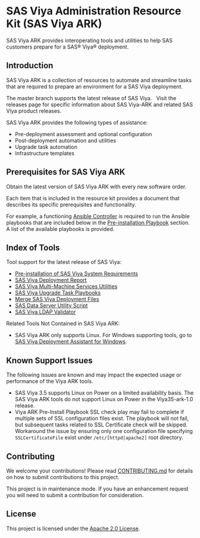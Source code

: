 # SAS Viya Administration Resource Kit (SAS Viya ARK)

SAS Viya ARK provides interoperating tools and utilities to help SAS customers prepare for a SAS® Viya® deployment.

## Introduction
SAS Viya ARK is a collection of resources to automate and streamline tasks that are required to prepare an environment for a SAS Viya deployment.

The master branch supports the latest release of SAS Viya.   Visit the releases page for specific information about SAS Viya-ARK and related SAS Viya product releases.

SAS Viya ARK provides the following types of assistance:

  * Pre-deployment assessment and optional configuration
  * Post-deployment automation and utilities
  * Upgrade task automation
  * Infrastructure templates

## Prerequisites for SAS Viya ARK
Obtain the latest version of SAS Viya ARK with every new software order.

Each item that is included in the resource kit provides a document that describes its specific prerequisites and functionality.

For example, a functioning [Ansible Controller](http://docs.ansible.com/ansible/latest/intro_installation.html) is required to run  the Ansible playbooks that are included below in the [Pre-installation Playbook](playbooks/pre-install-playbook) section. A list of the available playbooks is provided.

## Index of Tools
Tool support for the latest release of SAS Viya:

* [Pre-installation of SAS Viya System Requirements](playbooks/pre-install-playbook)
* [SAS Viya Deployment Report](playbooks/deployment-report)
* [SAS Viya Multi-Machine Services Utilities](playbooks/viya-mmsu)
* [SAS Viya Upgrade Task Playbooks](playbooks/viya-upgrade)
* [Merge SAS Viya Deployment Files](playbooks/merge-playbook)
* [SAS Data Server Utility Script](utilities/postgres/viya)
* [SAS Viya LDAP Validator](playbooks/ldap-validator)

Related Tools Not Contained in SAS Viya ARK:
* SAS Viya ARK only supports Linux.  For Windows supporting tools, go to [SAS Viya Deployment Assistant for Windows](https://support.sas.com/en/documentation/install-center/viya/deployment-tools/34/deployment-assistant-windows.html).

## Known Support Issues
The following issues are known and may impact the expected usage or performance of the Viya ARK tools.

* SAS Viya 3.5 supports Linux on Power on a limited availability basis. The SAS Viya ARK tools do not support Linux on Power in the Viya35-ark-1.0 release.
* Viya ARK Pre-Install Playbook SSL check play may fail to complete if multiple sets of SSL configuration files exist.  The playbook will not fail, but subsequent tasks related to SSL Certificate check will be skipped.  Workaround the issue by ensuring only one configuration file specifying ``SSLCertificateFile`` exist under ``/etc/[httpd|apache2]`` root directory.

## Contributing
We welcome your contributions! Please read [CONTRIBUTING.md](CONTRIBUTING.md) for details on how to submit contributions to this project.

This project is in maintenance mode.   If you have an enhancement request you will need to submit a contribution for consideration.

## License

This project is licensed under the [Apache 2.0 License](LICENSE).